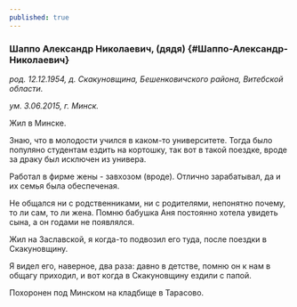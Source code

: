 ```yaml
---
published: true
---
```


### Шаппо Александр Николаевич, (дядя) {#Шаппо-Александр-Николаевич}

_род. 12.12.1954, д. Скакуновщина, Бешенковичского района, Витебской области._

_ум. 3.06.2015, г. Минск._

Жил в Минске.

Знаю, что в молодости учился в каком-то университете. 
Тогда было популяно студентам ездить на кортошку, так вот в такой поездке, вроде за драку был исключен из универа.

Работал в фирме жены - завхозом (вроде). 
Отлично зарабатывал, да и их семья была обеспеченая.

Не общался ни с родственниками, ни с родителями, непонятно почему, то ли сам, то ли жена. 
Помню бабушка Аня постоянно хотела увидеть сына, а он годами не появлялся.

Жил на Заславской, я когда-то подвозил его туда, после поездки в Скакуновщину.

Я видел его, наверное, два раза: давно в детстве, помню он к нам в общагу приходил, и вот когда в Скакуновщину ездили с папой.

Похоронен под Минском на кладбище в Тарасово.
